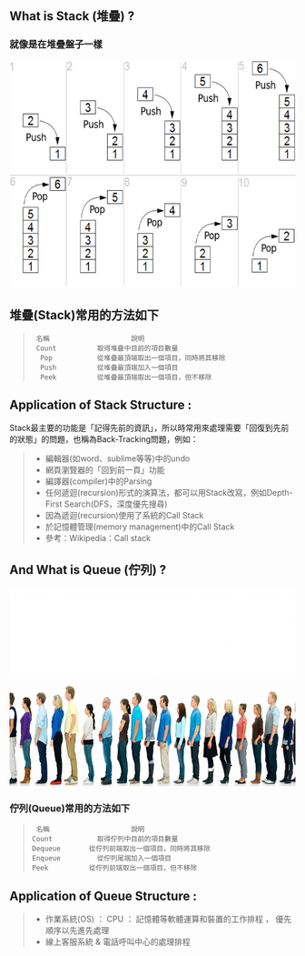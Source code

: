 
## What is Stack (堆疊) ?

### 就像是在堆疊盤子一樣



<img src='https://github.com/Wei-Tsung/Core-Concepts-Visualization/blob/master/What%20is%20Stack%20Data%20Structure.png' width='600' height='400'>

## 堆疊(Stack)常用的方法如下

>      名稱	                 說明
>      Count          取得堆疊中目前的項目數量
>       Pop           從堆疊最頂端取出一個項目，同時將其移除
>       Push          從堆疊最頂端加入一個項目
>       Peek          從堆疊最頂端取出一個項目，但不移除


## Application of Stack Structure :
Stack最主要的功能是「記得先前的資訊」，所以時常用來處理需要「回復到先前的狀態」的問題，也稱為Back-Tracking問題，例如：

>- 編輯器(如word、sublime等等)中的undo
>- 網頁瀏覽器的「回到前一頁」功能
>- 編譯器(compiler)中的Parsing
>- 任何遞迴(recursion)形式的演算法，都可以用Stack改寫，例如Depth-First Search(DFS，深度優先搜尋)
>- 因為遞迴(recursion)使用了系統的Call Stack
>- 於記憶體管理(memory management)中的Call Stack
>- 參考：Wikipedia：Call stack


## And What is Queue (佇列) ?

<img src='https://github.com/Wei-Tsung/Core-Concepts-Visualization/blob/master/security_queue-1024x552.png' width='700' height='350'>



### 佇列(Queue)常用的方法如下

>      名稱	                 說明
>     Count           取得佇列中目前的項目數量
>     Dequeue     	從佇列前端取出一個項目，同時將其移除
>     Enqueue         從佇列尾端加入一個項目
>     Peek	        從佇列前端取出一個項目，但不移除








## Application of Queue Structure :

> -  作業系統(OS) ： CPU ： 記憶體等軟體運算和裝置的工作排程 ， 優先順序以先進先處理
> -  線上客服系統 & 電話呼叫中心的處理排程

